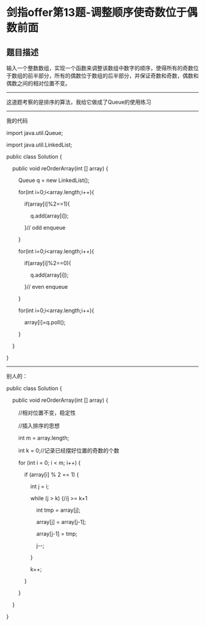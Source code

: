 # 剑指offer第13题-调整顺序使奇数位于偶数前面

## 题目描述

输入一个整数数组，实现一个函数来调整该数组中数字的顺序，使得所有的奇数位于数组的前半部分，所有的偶数位于数组的后半部分，并保证奇数和奇数，偶数和偶数之间的相对位置不变。

---

这道题考察的是排序的算法，我给它做成了Queue的使用练习

---

我的代码

import java.util.Queue;

import java.util.LinkedList;

public class Solution {

    public void reOrderArray(int [] array) {

        Queue<Integer> q = new LinkedList<Integer>();

        for(int i=0;i<array.length;i++){

            if(array[i]%2==1){

                q.add(array[i]);

            }// odd enqueue

        }

        for(int i=0;i<array.length;i++){

            if(array[i]%2==0){

                q.add(array[i]);

            }// even enqueue

        }

        for(int i=0;i<array.length;i++){

            array[i]=q.poll();

        }

    }

}

---

别人的：

public class Solution {

    public void reOrderArray(int [] array) {

        //相对位置不变，稳定性

        //插入排序的思想

        int m = array.length;

        int k = 0;//记录已经摆好位置的奇数的个数

        for (int i = 0; i < m; i++) {

            if (array[i] % 2 == 1) {

                int j = i;

                while (j > k) {//j >= k+1

                    int tmp = array[j];

                    array[j] = array[j-1];

                    array[j-1] = tmp;

                    j--;

                }

                k++;

            }

        }

    }

}
